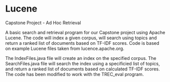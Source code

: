 # Lucene
Capstone Project - Ad Hoc Retrieval

A basic search and retrieval program for our Capstone project using Apache Lucene. The code will index a given corpus, will search 
using topics and return a ranked list of documents based on TF-IDF scores. Code is based on example Lucene files taken 
from lucence.apache.org. 

The IndexFiles.java file will create an index on the specified corpus. The SearchFiles.java file will search the index using a specificied list of topics, and return a ranked list of documents based on calculated TF-IDF scores. The code has been modified to work with the TREC_eval program.
